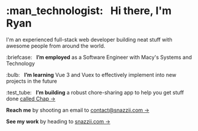 <h1>:man_technologist: &nbsp; Hi there, I'm Ryan</h1>
<p>I'm an experienced full-stack web developer building neat stuff with awesome people from around the world.</p>
<p>:briefcase: &nbsp; <strong>I’m employed</strong> as a Software Engineer with Macy's Systems and Technology</p>
<p>:bulb: &nbsp; <strong>I’m learning</strong> Vue 3 and Vuex to effectively implement into new projects in the future</p>
<p>:test_tube: &nbsp; <strong>I’m building</strong> a robust chore-sharing app to help you get stuff done <a href="https://www.trychap.com">called Chap &rarr;</a></p>
<p><strong>Reach me</strong> by shooting an email to <a href="mailto:contact@snazzii.com">contact@snazzii.com &rarr;</a></p>
<p><strong>See my work</strong> by heading to <a href="https://www.snazzii.com">snazzii.com &rarr;</a></p>
